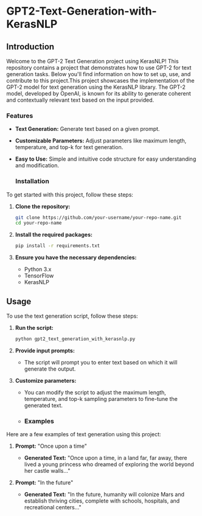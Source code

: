 # GPT2-Text-Generation-with-KerasNLP

## Introduction
Welcome to the GPT-2 Text Generation project using KerasNLP! This repository contains a project that demonstrates how to use GPT-2 for text generation tasks. Below you'll find information on how to set up, use, and contribute to this project.This project showcases the implementation of the GPT-2 model for text generation using the KerasNLP library. The GPT-2 model, developed by OpenAI, is known for its ability to generate coherent and contextually relevant text based on the input provided.

### Features
- **Text Generation:** Generate text based on a given prompt.
- **Customizable Parameters:** Adjust parameters like maximum length, temperature, and top-k for text generation.
- **Easy to Use:** Simple and intuitive code structure for easy understanding and modification.

  ### Installation

To get started with this project, follow these steps:

1. **Clone the repository:**

    ```bash
    git clone https://github.com/your-username/your-repo-name.git
    cd your-repo-name
    ```

2. **Install the required packages:**

    ```bash
    pip install -r requirements.txt
    ```

3. **Ensure you have the necessary dependencies:**
    - Python 3.x
    - TensorFlow
    - KerasNLP
  
## Usage

To use the text generation script, follow these steps:

1. **Run the script:**

    ```bash
    python gpt2_text_generation_with_kerasnlp.py
    ```

2. **Provide input prompts:**
    - The script will prompt you to enter text based on which it will generate the output.

3. **Customize parameters:**
    - You can modify the script to adjust the maximum length, temperature, and top-k sampling parameters to fine-tune the generated text.
  
    - ### Examples

Here are a few examples of text generation using this project:

1. **Prompt:** "Once upon a time"
    - **Generated Text:** "Once upon a time, in a land far, far away, there lived a young princess who dreamed of exploring the world beyond her castle walls..."

2. **Prompt:** "In the future"
    - **Generated Text:** "In the future, humanity will colonize Mars and establish thriving cities, complete with schools, hospitals, and recreational centers..."

